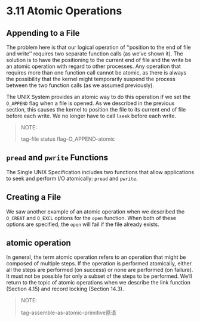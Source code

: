 # 3.11 Atomic Operations



## Appending to a File

The problem here is that our logical operation of ‘‘position to the end of file and write’’ requires two separate function calls (as we’ve shown it). The solution is to have the positioning to the current end of file and the write be an atomic operation with regard to other processes. Any operation that requires more than one function call cannot be atomic, as there is always the possibility that the kernel might temporarily
suspend the process between the two function calls (as we assumed previously).

The UNIX System provides an atomic way to do this operation if we set the `O_APPEND` flag when a file is opened. As we described in the previous section, this causes the kernel to position the file to its current end of file before each write. We no longer have to call `lseek` before each write.

> NOTE: 
>
> tag-file status flag-O_APPEND-atomic

## `pread` and `pwrite` Functions

The Single UNIX Specification includes two functions that allow applications to seek and perform I/O atomically: `pread` and `pwrite`.



## Creating a File

We saw another example of an atomic operation when we described the `O_CREAT` and `O_EXCL` options for the `open` function. When both of these options are specified, the `open` will fail if the file already exists.



## atomic operation

In general, the term atomic operation refers to an operation that might be composed of multiple steps. If the operation is performed atomically, either all the steps are performed (on success) or none are performed (on failure). It must not be possible for only a subset of the steps to be performed. We’ll return to the topic of atomic operations when we describe the link function (Section 4.15) and record locking (Section 14.3).

> NOTE: 
>
> tag-assemble-as-atomic-primitive原语